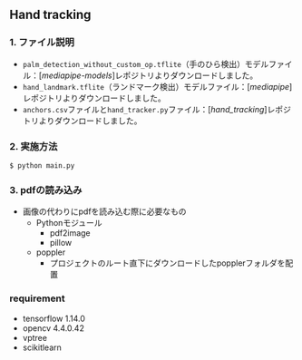 ## Hand tracking

### 1. ファイル説明
- `palm_detection_without_custom_op.tflite`（手のひら検出）モデルファイル：[*mediapipe-models*]レポジトリよりダウンロードしました。
- `hand_landmark.tflite`（ランドマーク検出）モデルファイル：[*mediapipe*]レポジトリよりダウンロードしました。
- `anchors.csv`ファイルと`hand_tracker.py`ファイル：[*hand_tracking*]レポジトリよりダウンロードしました。

### 2. 実施方法
```
$ python main.py
```

### 3. pdfの読み込み
- 画像の代わりにpdfを読み込む際に必要なもの
  - Pythonモジュール
    - pdf2image
    - pillow
  - poppler
    - プロジェクトのルート直下にダウンロードしたpopplerフォルダを配置

### requirement
- tensorflow 1.14.0
- opencv 4.4.0.42
- vptree
- scikitlearn

